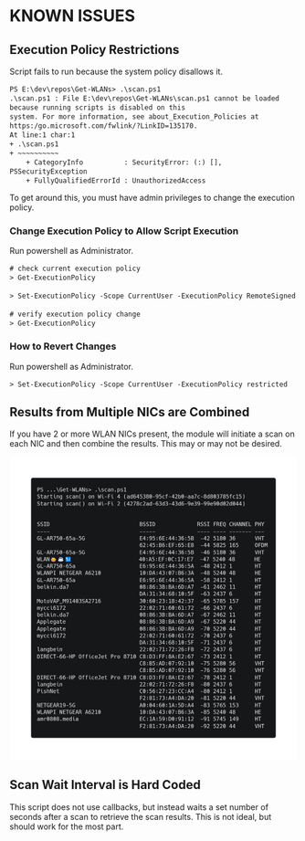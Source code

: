 
# KNOWN ISSUES

## Execution Policy Restrictions

Script fails to run because the system policy disallows it.

```
PS E:\dev\repos\Get-WLANs> .\scan.ps1
.\scan.ps1 : File E:\dev\repos\Get-WLANs\scan.ps1 cannot be loaded because running scripts is disabled on this
system. For more information, see about_Execution_Policies at https:/go.microsoft.com/fwlink/?LinkID=135170.
At line:1 char:1
+ .\scan.ps1
+ ~~~~~~~~~~
    + CategoryInfo          : SecurityError: (:) [], PSSecurityException
    + FullyQualifiedErrorId : UnauthorizedAccess
```

To get around this, you must have admin privileges to change the execution policy. 

### Change Execution Policy to Allow Script Execution

Run powershell as Administrator.

```
# check current execution policy
> Get-ExecutionPolicy

> Set-ExecutionPolicy -Scope CurrentUser -ExecutionPolicy RemoteSigned

# verify execution policy change
> Get-ExecutionPolicy
```

### How to Revert Changes

Run powershell as Administrator.

```
> Set-ExecutionPolicy -Scope CurrentUser -ExecutionPolicy restricted
```

## Results from Multiple NICs are Combined

If you have 2 or more WLAN NICs present, the module will initiate a scan on each NIC and then combine the results. This may or may not be desired.


![](docs/2-nics-scan-examplev2.png)

## Scan Wait Interval is Hard Coded

This script does not use callbacks, but instead waits a set number of seconds after a scan to retrieve the scan results. This is not ideal, but should work for the most part. 
